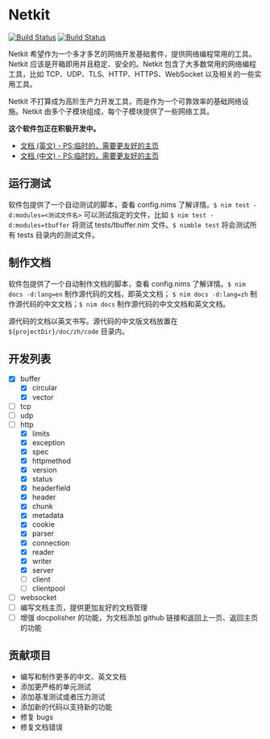 Netkit 
==========

[![Build Status](https://travis-ci.org/iocrate/netkit.svg?branch=master)](https://travis-ci.org/iocrate/netkit)
[![Build Status](https://dev.azure.com/iocrate/netkit/_apis/build/status/iocrate.netkit?branchName=master)](https://dev.azure.com/iocrate/netkit/_build/latest?definitionId=1&branchName=master)

Netkit 希望作为一个多才多艺的网络开发基础套件，提供网络编程常用的工具。Netkit 应该是开箱即用并且稳定、安全的。Netkit 包含了大多数常用的网络编程工具，比如 TCP、UDP、TLS、HTTP、HTTPS、WebSocket 以及相关的一些实用工具。

Netkit 不打算成为高阶生产力开发工具，而是作为一个可靠效率的基础网络设施。Netkit 由多个子模块组成，每个子模块提供了一些网络工具。

**这个软件包正在积极开发中。**

- [文档 (英文) - PS:临时的，需要更友好的主页](https://iocrate.github.io/netkit.html)
- [文档 (中文) - PS:临时的，需要更友好的主页](https://iocrate.github.io/zh/netkit.html)

运行测试
---------

软件包提供了一个自动测试的脚本，查看 config.nims 了解详情。``$ nim test -d:modules=<测试文件名>`` 可以测试指定的文件，比如 ``$ nim test -d:modules=tbuffer`` 将测试 tests/tbuffer.nim 文件。``$ nimble test`` 将会测试所有 tests 目录内的测试文件。

制作文档
---------

软件包提供了一个自动制作文档的脚本，查看 config.nims 了解详情。``$ nim docs -d:lang=en`` 制作源代码的文档，即英文文档； ``$ nim docs -d:lang=zh`` 制作源代码的中文文档；``$ nim docs`` 制作源代码的中文文档和英文文档。

源代码的文档以英文书写。源代码的中文版文档放置在 ``${projectDir}/doc/zh/code`` 目录内。

开发列表
---------

- [x] buffer
    - [x] circular
    - [x] vector
- [ ] tcp
- [ ] udp
- [ ] http
    - [x] limits
    - [x] exception
    - [x] spec
    - [x] httpmethod
    - [x] version
    - [x] status
    - [x] headerfield
    - [x] header
    - [x] chunk
    - [x] metadata
    - [x] cookie
    - [x] parser
    - [x] connection
    - [x] reader
    - [x] writer
    - [x] server
    - [ ] client
    - [ ] clientpool
- [ ] websocket
- [ ] 编写文档主页，提供更加友好的文档管理
- [ ] 增强 docpolisher 的功能，为文档添加 github 链接和返回上一页、返回主页的功能

贡献项目
-----------

- 编写和制作更多的中文、英文文档
- 添加更严格的单元测试
- 添加基准测试或者压力测试
- 添加新的代码以支持新的功能
- 修复 bugs
- 修复文档错误
